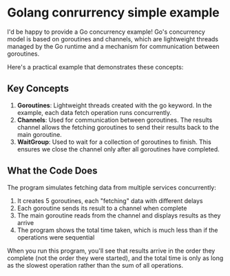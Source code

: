 # Golang conrurrency simple example

I'd be happy to provide a Go concurrency example! Go's concurrency model is based on goroutines and channels, which are lightweight threads managed by the Go runtime and a mechanism for communication between goroutines.

Here's a practical example that demonstrates these concepts:

## Key Concepts

1. **Goroutines**: Lightweight threads created with the go keyword. In the example, each data fetch operation runs concurrently.
2. **Channels**: Used for communication between goroutines. The results channel allows the fetching goroutines to send their results back to the main goroutine.
3. **WaitGroup**: Used to wait for a collection of goroutines to finish. This ensures we close the channel only after all goroutines have completed.

## What the Code Does
The program simulates fetching data from multiple services concurrently:

1. It creates 5 goroutines, each "fetching" data with different delays
2. Each goroutine sends its result to a channel when complete
3. The main goroutine reads from the channel and displays results as they arrive
4. The program shows the total time taken, which is much less than if the operations were sequential

When you run this program, you'll see that results arrive in the order they complete (not the order they were started), and the total time is only as long as the slowest operation rather than the sum of all operations.